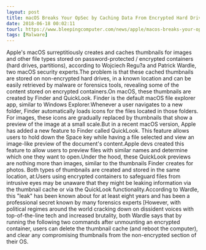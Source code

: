 ```yaml
---
layout: post
title: macOS Breaks Your OpSec by Caching Data From Encrypted Hard Drives
date: 2018-06-18 00:02:11
tourl: https://www.bleepingcomputer.com/news/apple/macos-breaks-your-opsec-by-caching-data-from-encrypted-hard-drives/
tags: [Malware]
---
```

Apple's macOS surreptitiously creates and caches thumbnails for images and other file types stored on password-protected / encrypted containers (hard drives, partitions), according to Wojciech Regu?a and Patrick Wardle, two macOS security experts.The problem is that these cached thumbnails are stored on non-encrypted hard drives, in a known location and can be easily retrieved by malware or forensics tools, revealing some of the content stored on encrypted containers.On macOS, these thumbnails are created by Finder and QuickLook. Finder is the default macOS file explorer app, similar to Windows Explorer.Whenever a user navigates to a new folder, Finder automatically loads icons for the files located in those folders. For images, these icons are gradually replaced by thumbnails that show a preview of the image at a small scale.But in a recent macOS version, Apple has added a new feature to Finder called QuickLook. This feature allows users to hold down the Space key while having a file selected and view an image-like preview of the document's content.Apple devs created this feature to allow users to preview files with similar names and determine which one they want to open.Under the hood, these QuickLook previews are nothing more than images, similar to the thumbnails Finder creates for photos. Both types of thumbnails are created and stored in the same location, at:Users using encrypted containers to safeguard files from intrusive eyes may be unaware that they might be leaking information via the thumbnail cache or via the QuickLook functionality.According to Wardle, this "leak" has been known about for at least eight years and has been a professional secret known by many forensics experts [However, with political regimes around the world cracking down on dissident voices with top-of-the-line tech and increased brutality, both Wardle says that by running the following two commands after unmounting an encrypted container, users can delete the thumbnail cache (and reboot the computer), and clear any compromising thumbnails from the non-encrypted section of their OS.